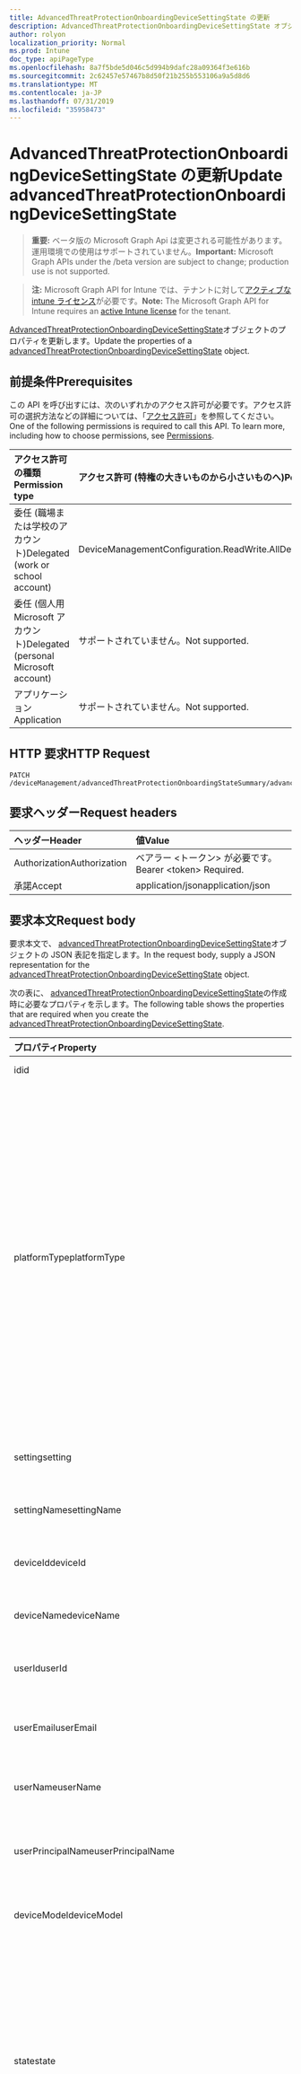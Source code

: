 ```yaml
---
title: AdvancedThreatProtectionOnboardingDeviceSettingState の更新
description: AdvancedThreatProtectionOnboardingDeviceSettingState オブジェクトのプロパティを更新します。
author: rolyon
localization_priority: Normal
ms.prod: Intune
doc_type: apiPageType
ms.openlocfilehash: 8a7f5bde5d046c5d994b9dafc28a09364f3e616b
ms.sourcegitcommit: 2c62457e57467b8d50f21b255b553106a9a5d8d6
ms.translationtype: MT
ms.contentlocale: ja-JP
ms.lasthandoff: 07/31/2019
ms.locfileid: "35958473"
---
```

# <a name="update-advancedthreatprotectiononboardingdevicesettingstate"></a><span data-ttu-id="92e26-103">AdvancedThreatProtectionOnboardingDeviceSettingState の更新</span><span class="sxs-lookup"><span data-stu-id="92e26-103">Update advancedThreatProtectionOnboardingDeviceSettingState</span></span>

> <span data-ttu-id="92e26-104">**重要:** ベータ版の Microsoft Graph Api は変更される可能性があります。運用環境での使用はサポートされていません。</span><span class="sxs-lookup"><span data-stu-id="92e26-104">**Important:** Microsoft Graph APIs under the /beta version are subject to change; production use is not supported.</span></span>

> <span data-ttu-id="92e26-105">**注:** Microsoft Graph API for Intune では、テナントに対して[アクティブな intune ライセンス](https://go.microsoft.com/fwlink/?linkid=839381)が必要です。</span><span class="sxs-lookup"><span data-stu-id="92e26-105">**Note:** The Microsoft Graph API for Intune requires an [active Intune license](https://go.microsoft.com/fwlink/?linkid=839381) for the tenant.</span></span>

<span data-ttu-id="92e26-106">[AdvancedThreatProtectionOnboardingDeviceSettingState](../resources/intune-deviceconfig-advancedthreatprotectiononboardingdevicesettingstate.md)オブジェクトのプロパティを更新します。</span><span class="sxs-lookup"><span data-stu-id="92e26-106">Update the properties of a [advancedThreatProtectionOnboardingDeviceSettingState](../resources/intune-deviceconfig-advancedthreatprotectiononboardingdevicesettingstate.md) object.</span></span>

## <a name="prerequisites"></a><span data-ttu-id="92e26-107">前提条件</span><span class="sxs-lookup"><span data-stu-id="92e26-107">Prerequisites</span></span>
<span data-ttu-id="92e26-p101">この API を呼び出すには、次のいずれかのアクセス許可が必要です。アクセス許可の選択方法などの詳細については、「[アクセス許可](/graph/permissions-reference)」を参照してください。</span><span class="sxs-lookup"><span data-stu-id="92e26-p101">One of the following permissions is required to call this API. To learn more, including how to choose permissions, see [Permissions](/graph/permissions-reference).</span></span>

|<span data-ttu-id="92e26-110">アクセス許可の種類</span><span class="sxs-lookup"><span data-stu-id="92e26-110">Permission type</span></span>|<span data-ttu-id="92e26-111">アクセス許可 (特権の大きいものから小さいものへ)</span><span class="sxs-lookup"><span data-stu-id="92e26-111">Permissions (from most to least privileged)</span></span>|
|:---|:---|
|<span data-ttu-id="92e26-112">委任 (職場または学校のアカウント)</span><span class="sxs-lookup"><span data-stu-id="92e26-112">Delegated (work or school account)</span></span>|<span data-ttu-id="92e26-113">DeviceManagementConfiguration.ReadWrite.All</span><span class="sxs-lookup"><span data-stu-id="92e26-113">DeviceManagementConfiguration.ReadWrite.All</span></span>|
|<span data-ttu-id="92e26-114">委任 (個人用 Microsoft アカウント)</span><span class="sxs-lookup"><span data-stu-id="92e26-114">Delegated (personal Microsoft account)</span></span>|<span data-ttu-id="92e26-115">サポートされていません。</span><span class="sxs-lookup"><span data-stu-id="92e26-115">Not supported.</span></span>|
|<span data-ttu-id="92e26-116">アプリケーション</span><span class="sxs-lookup"><span data-stu-id="92e26-116">Application</span></span>|<span data-ttu-id="92e26-117">サポートされていません。</span><span class="sxs-lookup"><span data-stu-id="92e26-117">Not supported.</span></span>|

## <a name="http-request"></a><span data-ttu-id="92e26-118">HTTP 要求</span><span class="sxs-lookup"><span data-stu-id="92e26-118">HTTP Request</span></span>
<!-- {
  "blockType": "ignored"
}
-->
``` http
PATCH /deviceManagement/advancedThreatProtectionOnboardingStateSummary/advancedThreatProtectionOnboardingDeviceSettingStates/{advancedThreatProtectionOnboardingDeviceSettingStateId}
```

## <a name="request-headers"></a><span data-ttu-id="92e26-119">要求ヘッダー</span><span class="sxs-lookup"><span data-stu-id="92e26-119">Request headers</span></span>
|<span data-ttu-id="92e26-120">ヘッダー</span><span class="sxs-lookup"><span data-stu-id="92e26-120">Header</span></span>|<span data-ttu-id="92e26-121">値</span><span class="sxs-lookup"><span data-stu-id="92e26-121">Value</span></span>|
|:---|:---|
|<span data-ttu-id="92e26-122">Authorization</span><span class="sxs-lookup"><span data-stu-id="92e26-122">Authorization</span></span>|<span data-ttu-id="92e26-123">ベアラー &lt;トークン&gt; が必要です。</span><span class="sxs-lookup"><span data-stu-id="92e26-123">Bearer &lt;token&gt; Required.</span></span>|
|<span data-ttu-id="92e26-124">承諾</span><span class="sxs-lookup"><span data-stu-id="92e26-124">Accept</span></span>|<span data-ttu-id="92e26-125">application/json</span><span class="sxs-lookup"><span data-stu-id="92e26-125">application/json</span></span>|

## <a name="request-body"></a><span data-ttu-id="92e26-126">要求本文</span><span class="sxs-lookup"><span data-stu-id="92e26-126">Request body</span></span>
<span data-ttu-id="92e26-127">要求本文で、 [advancedThreatProtectionOnboardingDeviceSettingState](../resources/intune-deviceconfig-advancedthreatprotectiononboardingdevicesettingstate.md)オブジェクトの JSON 表記を指定します。</span><span class="sxs-lookup"><span data-stu-id="92e26-127">In the request body, supply a JSON representation for the [advancedThreatProtectionOnboardingDeviceSettingState](../resources/intune-deviceconfig-advancedthreatprotectiononboardingdevicesettingstate.md) object.</span></span>

<span data-ttu-id="92e26-128">次の表に、 [advancedThreatProtectionOnboardingDeviceSettingState](../resources/intune-deviceconfig-advancedthreatprotectiononboardingdevicesettingstate.md)の作成時に必要なプロパティを示します。</span><span class="sxs-lookup"><span data-stu-id="92e26-128">The following table shows the properties that are required when you create the [advancedThreatProtectionOnboardingDeviceSettingState](../resources/intune-deviceconfig-advancedthreatprotectiononboardingdevicesettingstate.md).</span></span>

|<span data-ttu-id="92e26-129">プロパティ</span><span class="sxs-lookup"><span data-stu-id="92e26-129">Property</span></span>|<span data-ttu-id="92e26-130">型</span><span class="sxs-lookup"><span data-stu-id="92e26-130">Type</span></span>|<span data-ttu-id="92e26-131">説明</span><span class="sxs-lookup"><span data-stu-id="92e26-131">Description</span></span>|
|:---|:---|:---|
|<span data-ttu-id="92e26-132">id</span><span class="sxs-lookup"><span data-stu-id="92e26-132">id</span></span>|<span data-ttu-id="92e26-133">文字列</span><span class="sxs-lookup"><span data-stu-id="92e26-133">String</span></span>|<span data-ttu-id="92e26-134">エンティティのキー</span><span class="sxs-lookup"><span data-stu-id="92e26-134">Key of the entity</span></span>|
|<span data-ttu-id="92e26-135">platformType</span><span class="sxs-lookup"><span data-stu-id="92e26-135">platformType</span></span>|[<span data-ttu-id="92e26-136">deviceType</span><span class="sxs-lookup"><span data-stu-id="92e26-136">deviceType</span></span>](../resources/intune-shared-devicetype.md)|<span data-ttu-id="92e26-137">デバイスプラットフォームの種類。</span><span class="sxs-lookup"><span data-stu-id="92e26-137">Device platform type.</span></span> <span data-ttu-id="92e26-138">可能な値: `desktop`、 `windowsRT` `winMO6` `nokia` `windowsPhone` `mac` `winCE` `winEmbedded` `iPhone` `iPad` `iPod` `android`、、、、、、、、、、、、 `iSocConsumer` `unix` `macMDM` `holoLens` `surfaceHub` `androidForWork` `androidEnterprise`, `blackberry`, `palm`, `unknown`.</span><span class="sxs-lookup"><span data-stu-id="92e26-138">Possible values are: `desktop`, `windowsRT`, `winMO6`, `nokia`, `windowsPhone`, `mac`, `winCE`, `winEmbedded`, `iPhone`, `iPad`, `iPod`, `android`, `iSocConsumer`, `unix`, `macMDM`, `holoLens`, `surfaceHub`, `androidForWork`, `androidEnterprise`, `blackberry`, `palm`, `unknown`.</span></span>|
|<span data-ttu-id="92e26-139">setting</span><span class="sxs-lookup"><span data-stu-id="92e26-139">setting</span></span>|<span data-ttu-id="92e26-140">String</span><span class="sxs-lookup"><span data-stu-id="92e26-140">String</span></span>|<span data-ttu-id="92e26-141">設定のクラス名とプロパティ名。</span><span class="sxs-lookup"><span data-stu-id="92e26-141">The setting class name and property name.</span></span>|
|<span data-ttu-id="92e26-142">settingName</span><span class="sxs-lookup"><span data-stu-id="92e26-142">settingName</span></span>|<span data-ttu-id="92e26-143">String</span><span class="sxs-lookup"><span data-stu-id="92e26-143">String</span></span>|<span data-ttu-id="92e26-144">レポートされている設定名。</span><span class="sxs-lookup"><span data-stu-id="92e26-144">The Setting Name that is being reported</span></span>|
|<span data-ttu-id="92e26-145">deviceId</span><span class="sxs-lookup"><span data-stu-id="92e26-145">deviceId</span></span>|<span data-ttu-id="92e26-146">String</span><span class="sxs-lookup"><span data-stu-id="92e26-146">String</span></span>|<span data-ttu-id="92e26-147">レポートされているデバイス ID。</span><span class="sxs-lookup"><span data-stu-id="92e26-147">The Device Id that is being reported</span></span>|
|<span data-ttu-id="92e26-148">deviceName</span><span class="sxs-lookup"><span data-stu-id="92e26-148">deviceName</span></span>|<span data-ttu-id="92e26-149">String</span><span class="sxs-lookup"><span data-stu-id="92e26-149">String</span></span>|<span data-ttu-id="92e26-150">レポートされているデバイス名。</span><span class="sxs-lookup"><span data-stu-id="92e26-150">The Device Name that is being reported</span></span>|
|<span data-ttu-id="92e26-151">userId</span><span class="sxs-lookup"><span data-stu-id="92e26-151">userId</span></span>|<span data-ttu-id="92e26-152">String</span><span class="sxs-lookup"><span data-stu-id="92e26-152">String</span></span>|<span data-ttu-id="92e26-153">レポートされているユーザー ID</span><span class="sxs-lookup"><span data-stu-id="92e26-153">The user Id that is being reported</span></span>|
|<span data-ttu-id="92e26-154">userEmail</span><span class="sxs-lookup"><span data-stu-id="92e26-154">userEmail</span></span>|<span data-ttu-id="92e26-155">String</span><span class="sxs-lookup"><span data-stu-id="92e26-155">String</span></span>|<span data-ttu-id="92e26-156">レポートされているユーザーのメール アドレス。</span><span class="sxs-lookup"><span data-stu-id="92e26-156">The User email address that is being reported</span></span>|
|<span data-ttu-id="92e26-157">userName</span><span class="sxs-lookup"><span data-stu-id="92e26-157">userName</span></span>|<span data-ttu-id="92e26-158">String</span><span class="sxs-lookup"><span data-stu-id="92e26-158">String</span></span>|<span data-ttu-id="92e26-159">レポートされているユーザー名</span><span class="sxs-lookup"><span data-stu-id="92e26-159">The User Name that is being reported</span></span>|
|<span data-ttu-id="92e26-160">userPrincipalName</span><span class="sxs-lookup"><span data-stu-id="92e26-160">userPrincipalName</span></span>|<span data-ttu-id="92e26-161">String</span><span class="sxs-lookup"><span data-stu-id="92e26-161">String</span></span>|<span data-ttu-id="92e26-162">レポートされているユーザーの PrincipalName</span><span class="sxs-lookup"><span data-stu-id="92e26-162">The User PrincipalName that is being reported</span></span>|
|<span data-ttu-id="92e26-163">deviceModel</span><span class="sxs-lookup"><span data-stu-id="92e26-163">deviceModel</span></span>|<span data-ttu-id="92e26-164">String</span><span class="sxs-lookup"><span data-stu-id="92e26-164">String</span></span>|<span data-ttu-id="92e26-165">レポートされているデバイス モデル</span><span class="sxs-lookup"><span data-stu-id="92e26-165">The device model that is being reported</span></span>|
|<span data-ttu-id="92e26-166">state</span><span class="sxs-lookup"><span data-stu-id="92e26-166">state</span></span>|[<span data-ttu-id="92e26-167">complianceStatus</span><span class="sxs-lookup"><span data-stu-id="92e26-167">complianceStatus</span></span>](../resources/intune-shared-compliancestatus.md)|<span data-ttu-id="92e26-168">設定のコンプライアンス状態。</span><span class="sxs-lookup"><span data-stu-id="92e26-168">The compliance state of the setting.</span></span> <span data-ttu-id="92e26-169">可能な値は、`unknown`、`notApplicable`、`compliant`、`remediated`、`nonCompliant`、`error`、`conflict`、`notAssigned` です。</span><span class="sxs-lookup"><span data-stu-id="92e26-169">Possible values are: `unknown`, `notApplicable`, `compliant`, `remediated`, `nonCompliant`, `error`, `conflict`, `notAssigned`.</span></span>|
|<span data-ttu-id="92e26-170">complianceGracePeriodExpirationDateTime</span><span class="sxs-lookup"><span data-stu-id="92e26-170">complianceGracePeriodExpirationDateTime</span></span>|<span data-ttu-id="92e26-171">DateTimeOffset</span><span class="sxs-lookup"><span data-stu-id="92e26-171">DateTimeOffset</span></span>|<span data-ttu-id="92e26-172">デバイス コンプライアンスの猶予期間が過ぎる DateTime</span><span class="sxs-lookup"><span data-stu-id="92e26-172">The DateTime when device compliance grace period expires</span></span>|



## <a name="response"></a><span data-ttu-id="92e26-173">応答</span><span class="sxs-lookup"><span data-stu-id="92e26-173">Response</span></span>
<span data-ttu-id="92e26-174">成功した場合、このメソッド`200 OK`は応答コードと、応答本文で更新された[advancedThreatProtectionOnboardingDeviceSettingState](../resources/intune-deviceconfig-advancedthreatprotectiononboardingdevicesettingstate.md)オブジェクトを返します。</span><span class="sxs-lookup"><span data-stu-id="92e26-174">If successful, this method returns a `200 OK` response code and an updated [advancedThreatProtectionOnboardingDeviceSettingState](../resources/intune-deviceconfig-advancedthreatprotectiononboardingdevicesettingstate.md) object in the response body.</span></span>

## <a name="example"></a><span data-ttu-id="92e26-175">例</span><span class="sxs-lookup"><span data-stu-id="92e26-175">Example</span></span>

### <a name="request"></a><span data-ttu-id="92e26-176">要求</span><span class="sxs-lookup"><span data-stu-id="92e26-176">Request</span></span>
<span data-ttu-id="92e26-177">以下は、要求の例です。</span><span class="sxs-lookup"><span data-stu-id="92e26-177">Here is an example of the request.</span></span>
``` http
PATCH https://graph.microsoft.com/beta/deviceManagement/advancedThreatProtectionOnboardingStateSummary/advancedThreatProtectionOnboardingDeviceSettingStates/{advancedThreatProtectionOnboardingDeviceSettingStateId}
Content-type: application/json
Content-length: 573

{
  "@odata.type": "#microsoft.graph.advancedThreatProtectionOnboardingDeviceSettingState",
  "platformType": "windowsRT",
  "setting": "Setting value",
  "settingName": "Setting Name value",
  "deviceId": "Device Id value",
  "deviceName": "Device Name value",
  "userId": "User Id value",
  "userEmail": "User Email value",
  "userName": "User Name value",
  "userPrincipalName": "User Principal Name value",
  "deviceModel": "Device Model value",
  "state": "notApplicable",
  "complianceGracePeriodExpirationDateTime": "2016-12-31T23:56:44.951111-08:00"
}
```

### <a name="response"></a><span data-ttu-id="92e26-178">応答</span><span class="sxs-lookup"><span data-stu-id="92e26-178">Response</span></span>
<span data-ttu-id="92e26-p104">以下は、応答の例です。注:簡潔にするために、ここに示す応答オブジェクトは切り詰められている場合があります。すべてのプロパティは実際の呼び出しから返されます。</span><span class="sxs-lookup"><span data-stu-id="92e26-p104">Here is an example of the response. Note: The response object shown here may be truncated for brevity. All of the properties will be returned from an actual call.</span></span>
``` http
HTTP/1.1 200 OK
Content-Type: application/json
Content-Length: 622

{
  "@odata.type": "#microsoft.graph.advancedThreatProtectionOnboardingDeviceSettingState",
  "id": "63593fc6-3fc6-6359-c63f-5963c63f5963",
  "platformType": "windowsRT",
  "setting": "Setting value",
  "settingName": "Setting Name value",
  "deviceId": "Device Id value",
  "deviceName": "Device Name value",
  "userId": "User Id value",
  "userEmail": "User Email value",
  "userName": "User Name value",
  "userPrincipalName": "User Principal Name value",
  "deviceModel": "Device Model value",
  "state": "notApplicable",
  "complianceGracePeriodExpirationDateTime": "2016-12-31T23:56:44.951111-08:00"
}
```





